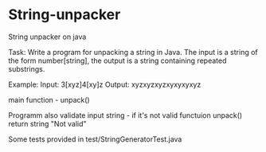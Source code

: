 # String-unpacker
String unpacker on java

Task:
Write a program for unpacking a string in Java. The input is a string of the form number[string], the output is a string containing repeated substrings.

Example:
  Input: 3[xyz]4[xy]z
  Output: xyzxyzxyzxyxyxyxyz

main function - unpack()

Programm also validate input string - if it's not valid functuion unpack() return string "Not valid"

Some tests provided in test/StringGeneratorTest.java
